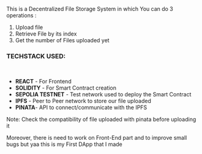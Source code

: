 <Html>
<p>This is a Decentralized File Storage System in which You can do 3 operations :</p>
<p>
<ol>
<li>Upload file</li>
<li>Retrieve File by its index</li>
<li>Get the number of Files uploaded yet</li>
</ol></p>

<p><h3>TECHSTACK USED:</h3><br>
<ul>
<li><h4 style="display:inline;">REACT</h4> - For Frontend</li>
<li><h4 style="display:inline;">SOLIDITY</h4> - For Smart Contract creation</li>
<li><h4 style="display:inline;">SEPOLIA TESTNET</h4> - Test network used to deploy the Smart Contract</li>
<li><h4 style="display:inline;">IPFS</h4> - Peer to Peer network to store our file uploaded</li>
<li><h4 style="display:inline;">PINATA</h4>- API to connect/communicate with the IPFS</li>
</ul>
</p>

<p>Note: Check the compatibility of file uploaded with pinata before uploading it</p>

<p>Moreover, there is need to work on Front-End part and to improve small bugs but yaa this is my First DApp that I made</p>
</html>